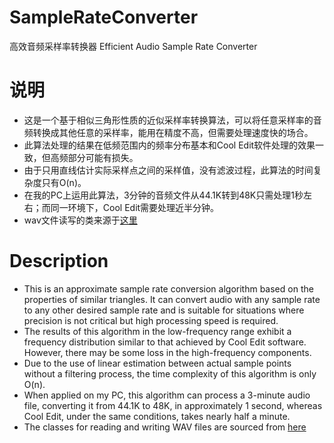# SampleRateConverter
高效音频采样率转换器
Efficient Audio Sample Rate Converter

# 说明
- 这是一个基于相似三角形性质的近似采样率转换算法，可以将任意采样率的音频转换成其他任意的采样率，能用在精度不高，但需要处理速度快的场合。
- 此算法处理的结果在低频范围内的频率分布基本和Cool Edit软件处理的效果一致，但高频部分可能有损失。
- 由于只用直线估计实际采样点之间的采样值，没有滤波过程，此算法的时间复杂度只有O(n)。
- 在我的PC上运用此算法，3分钟的音频文件从44.1K转到48K只需处理1秒左右；而同一环境下，Cool Edit需要处理近半分钟。
- wav文件读写的类来源于[这里](https://github.com/sintrb/WaveAccess/tree/master/src/com/sin/java/waveaccess)

# Description
- This is an approximate sample rate conversion algorithm based on the properties of similar triangles. It can convert audio with any sample rate to any other desired sample rate and is suitable for situations where precision is not critical but high processing speed is required.
- The results of this algorithm in the low-frequency range exhibit a frequency distribution similar to that achieved by Cool Edit software. However, there may be some loss in the high-frequency components.
- Due to the use of linear estimation between actual sample points without a filtering process, the time complexity of this algorithm is only O(n).
- When applied on my PC, this algorithm can process a 3-minute audio file, converting it from 44.1K to 48K, in approximately 1 second, whereas Cool Edit, under the same conditions, takes nearly half a minute.
- The classes for reading and writing WAV files are sourced from [here](https://github.com/sintrb/WaveAccess/tree/master/src/com/sin/java/waveaccess)
